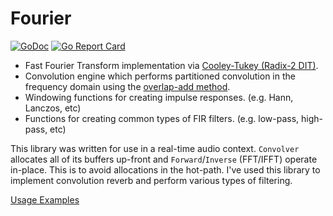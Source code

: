 # Fourier

[![GoDoc](https://godoc.org/github.com/brettbuddin/fourier?status.svg)](https://godoc.org/github.com/brettbuddin/fourier)
[![Go Report Card](https://goreportcard.com/badge/github.com/brettbuddin/fourier)](https://goreportcard.com/report/github.com/brettbuddin/fourier)

- Fast Fourier Transform implementation via [Cooley-Tukey (Radix-2 DIT)](https://en.wikipedia.org/wiki/Cooley–Tukey_FFT_algorithm).
- Convolution engine which performs partitioned convolution in the frequency domain using the [overlap-add method](https://en.wikipedia.org/wiki/Overlap–add_method).
- Windowing functions for creating impulse responses. (e.g.  Hann, Lanczos, etc)
- Functions for creating common types of FIR filters. (e.g.  low-pass, high-pass, etc)

This library was written for use in a real-time audio context. `Convolver`
allocates all of its buffers up-front and `Forward`/`Inverse` (FFT/IFFT) operate
in-place. This is to avoid allocations in the hot-path. I've used this library
to implement convolution reverb and perform various types of filtering.

[Usage Examples](https://godoc.org/github.com/brettbuddin/fourier#pkg-examples)
